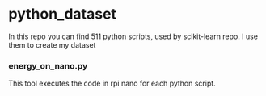 # python_dataset
In this repo you can find 511 python scripts, used by scikit-learn repo. I use them to create my dataset

### energy_on_nano.py
This tool executes the code in rpi nano for each python script. 
